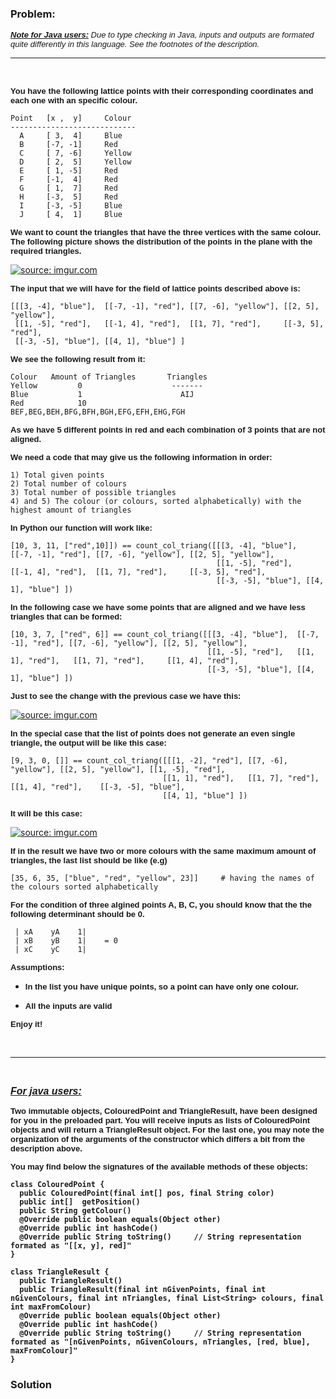 ### Problem:
<p><font size="2" face="Arial"><i><b><u>Note for Java users:</u></b> Due to type checking in Java, inputs and outputs are formated quite differently in this language. See the footnotes of the description.</i></font></p>
<hr>
<br>
<p><font size="2" face="Arial"><b>You have the following lattice points with their corresponding coordinates and each one with an specific colour.</b></font></p>

<pre><code>Point   [x ,  y]     Colour
----------------------------
  A     [ 3,  4]     Blue
  B     [-7, -1]     Red
  C     [ 7, -6]     Yellow
  D     [ 2,  5]     Yellow
  E     [ 1, -5]     Red
  F     [-1,  4]     Red
  G     [ 1,  7]     Red
  H     [-3,  5]     Red
  I     [-3, -5]     Blue
  J     [ 4,  1]     Blue</code></pre><p><font size="2" face="Arial"><b>We want to count the triangles that have the three vertices with the same colour. The following picture shows the distribution of the points in the plane with the required triangles.</b></font></p>

<p><a href="http://imgur.com/sP0l1i1" target="_blank"><img src="http://i.imgur.com/sP0l1i1.png" title="source: imgur.com"></a></p>
<p><font size="2" face="Arial"><b>The input that we will have for the field of lattice points described above is:</b></font></p>

<pre><code>[[[3, -4], &quot;blue&quot;],  [[-7, -1], &quot;red&quot;], [[7, -6], &quot;yellow&quot;], [[2, 5], &quot;yellow&quot;],
 [[1, -5], &quot;red&quot;],   [[-1, 4], &quot;red&quot;],  [[1, 7], &quot;red&quot;],     [[-3, 5], &quot;red&quot;], 
 [[-3, -5], &quot;blue&quot;], [[4, 1], &quot;blue&quot;] ]</code></pre><p><font size="2" face="Arial"><b>We see the following result from it:</b></font></p>

<pre><code>Colour   Amount of Triangles       Triangles
Yellow         0                    -------
Blue           1                      AIJ
Red            10                   BEF,BEG,BEH,BFG,BFH,BGH,EFG,EFH,EHG,FGH</code></pre><p><font size="2" face="Arial"><b>As we have 5 different points in red and each combination of 3 points that are not aligned.</b></font></p>

<p><font size="2" face="Arial"><b>We need a code that may give us the following information in order:</b></font></p>

<pre><code>1) Total given points
2) Total number of colours
3) Total number of possible triangles
4) and 5) The colour (or colours, sorted alphabetically) with the highest amount of triangles</code></pre><p><font size="2" face="Arial"><b>In Python our function will work like:</b></font></p>

<pre><code>[10, 3, 11, [&quot;red&quot;,10]]) == count_col_triang([[[3, -4], &quot;blue&quot;],  [[-7, -1], &quot;red&quot;], [[7, -6], &quot;yellow&quot;], [[2, 5], &quot;yellow&quot;], 
                                              [[1, -5], &quot;red&quot;],   [[-1, 4], &quot;red&quot;],  [[1, 7], &quot;red&quot;],     [[-3, 5], &quot;red&quot;],
                                              [[-3, -5], &quot;blue&quot;], [[4, 1], &quot;blue&quot;] ])</code></pre><p><font size="2" face="Arial"><b>In the following case we have some points that are aligned and we have less triangles that can be formed:</b></font></p>

<pre><code>[10, 3, 7, [&quot;red&quot;, 6]] == count_col_triang([[[3, -4], &quot;blue&quot;],  [[-7, -1], &quot;red&quot;], [[7, -6], &quot;yellow&quot;], [[2, 5], &quot;yellow&quot;],
                                            [[1, -5], &quot;red&quot;],   [[1, 1], &quot;red&quot;],   [[1, 7], &quot;red&quot;],     [[1, 4], &quot;red&quot;], 
                                            [[-3, -5], &quot;blue&quot;], [[4, 1], &quot;blue&quot;] ])</code></pre><p><font size="2" face="Arial"><b>Just to see the change with the previous case we have this:</b></font></p>
<a href="http://imgur.com/cCgO7ql" target="_blank"><img src="http://i.imgur.com/cCgO7ql.png" title="source: imgur.com"></a>

<p><font size="2" face="Arial"><b>In the special case that the list of points does not generate an even single triangle, the output will be like this case:</b></font></p>

<pre><code>[9, 3, 0, []] == count_col_triang([[[1, -2], &quot;red&quot;], [[7, -6], &quot;yellow&quot;], [[2, 5], &quot;yellow&quot;], [[1, -5], &quot;red&quot;],
                                  [[1, 1], &quot;red&quot;],   [[1, 7], &quot;red&quot;],     [[1, 4], &quot;red&quot;],    [[-3, -5], &quot;blue&quot;], 
                                  [[4, 1], &quot;blue&quot;] ])</code></pre><p><font size="2" face="Arial"><b>It will be this case:</b></font></p>

<p><a href="http://imgur.com/VB7t7Ij" target="_blank"><img src="http://i.imgur.com/VB7t7Ij.png" title="source: imgur.com"></a></p>
<p><font size="2" face="Arial"><b>If in the result we have two or more colours with the same maximum amount of triangles, the last list should be like (e.g)</b></font></p>

<pre><code>[35, 6, 35, [&quot;blue&quot;, &quot;red&quot;, &quot;yellow&quot;, 23]]     # having the names of the colours sorted alphabetically</code></pre><p><font size="2" face="Arial"><b>For the condition of three algined points A, B, C, you should know that the the following determinant should be 0.</b></font></p>

<pre><code> | xA    yA    1|
 | xB    yB    1|    = 0
 | xC    yC    1|
</code></pre><p><font size="2" face="Arial"><b>Assumptions:</b></font></p>

<ul>
<li><p><font size="2" face="Arial"><b>In the list you have unique points, so a point can have only one colour.</b></font></p>
</li>
<li><p><font size="2" face="Arial"><b>All the inputs are valid</b></font></p>

</li>
</ul>
<p><font size="2" face="Arial"><b>Enjoy it!</b></font></p>
<br>
<hr>
<br>
<p><font size="2" face="Arial"><b><i><u><font size="3"><b>For java users:</b></font></u></i><b><br><br>Two immutable objects, ColouredPoint and TriangleResult, have been designed for you in the preloaded part. You will receive inputs as lists of ColouredPoint objects and will return a TriangleResult object. For the last one, you may note the organization of the arguments of the constructor which differs a bit from the description above.</b></b></font></p><b>

<p><font size="2" face="Arial"><b>You may find below the signatures of the available methods of these objects:</b></font></p>

<pre><code>class ColouredPoint {
  public ColouredPoint(final int[] pos, final String color) 
  public int[]  getPosition()
  public String getColour()  
  @Override public boolean equals(Object other) 
  @Override public int hashCode()
  @Override public String toString()     // String representation formated as &quot;[[x, y], red]&quot;
}

class TriangleResult {
  public TriangleResult()
  public TriangleResult(final int nGivenPoints, final int nGivenColours, final int nTriangles, final List&lt;String&gt; colours, final int maxFromColour)
  @Override public boolean equals(Object other) 
  @Override public int hashCode()
  @Override public String toString()     // String representation formated as &quot;[nGivenPoints, nGivenColours, nTriangles, [red, blue], maxFromColour]&quot;
}</code></pre></b>
### Solution